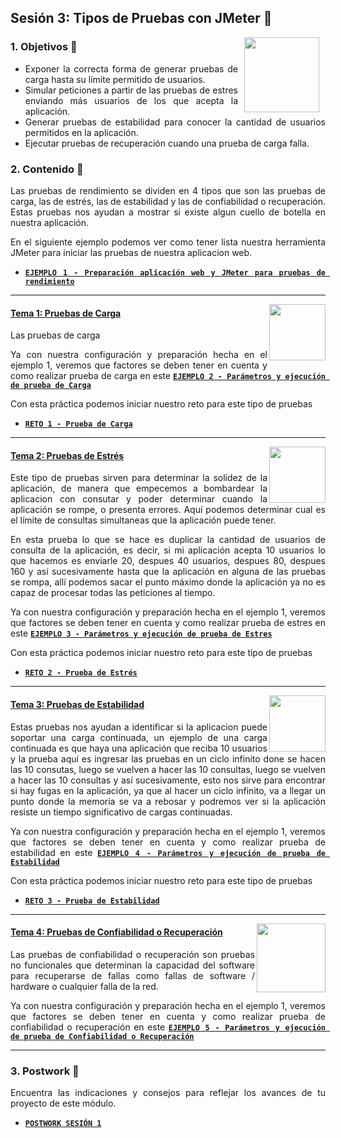 ## Sesión 3: Tipos de Pruebas con JMeter 🤖

<img src="../images/android-kotlin.png" align="right" height="120" hspace="10">
<div style="text-align: justify;">

### 1. Objetivos :dart: 

- Exponer la correcta forma de generar pruebas de carga hasta su límite permitido de usuarios.
- Simular peticiones a partir de las pruebas de estres enviando más usuarios de los que acepta la aplicación.
- Generar pruebas de estabilidad para conocer la cantidad de usuarios permitidos en la aplicación.
- Ejecutar pruebas de recuperación cuando una prueba de carga falla.

### 2. Contenido :blue_book:

Las pruebas de rendimiento se dividen en 4 tipos que son las pruebas de carga, las de estrés, las de estabilidad y las de confiabilidad o recuperación. Estas pruebas nos ayudan a mostrar si existe algun cuello de botella en nuestra aplicación.
  
  En el siguiente ejemplo podemos ver como tener lista nuestra herramienta JMeter para iniciar las pruebas de nuestra aplicacion web.
  
  - [**`EJEMPLO 1 - Preparación aplicación web y JMeter para pruebas de rendimiento`**](./Ejemplo-01)

---

<img src="images/tools.png" align="right" height="90"> 

#### <ins>Tema 1: Pruebas de Carga</ins>

Las pruebas de carga  
  
Ya con nuestra configuración y preparación hecha en el ejemplo 1, veremos que factores se deben tener en cuenta y como realizar prueba de carga en este [**`EJEMPLO 2 - Parámetros y ejecución de prueba de Carga`**](./Ejemplo-02)
  
 Con esta práctica podemos iniciar nuestro reto para este tipo de pruebas
  
- [**`RETO 1 - Prueba de Carga`**](./Reto-01)
---

<img src="images/structure.png" align="right" height="90"> 

#### <ins>Tema 2: Pruebas de Estrés</ins>

Este tipo de pruebas sirven para determinar la solidez de la aplicación, de manera que empecemos a bombardear la aplicacion con consutar y poder determinar cuando la aplicación se rompe, o presenta errores. Aquí podemos determinar cual es el límite de consultas simultaneas que la aplicación puede tener.
  
En esta prueba lo que se hace es duplicar la cantidad de usuarios de consulta de la aplicación, es decir, si mi aplicación acepta 10 usuarios lo que hacemos es enviarle 20, despues 40 usuarios, despues 80, despues 160 y así sucesivamente hasta que la aplicación en alguna de las pruebas se rompa, allí podemos sacar el punto máximo donde la aplicación ya no es capaz de procesar todas las peticiones al tiempo.

Ya con nuestra configuración y preparación hecha en el ejemplo 1, veremos que factores se deben tener en cuenta y como realizar prueba de estres en este [**`EJEMPLO 3 - Parámetros y ejecución de prueba de Estres`**](./Ejemplo-03)
  
 Con esta práctica podemos iniciar nuestro reto para este tipo de pruebas
  
- [**`RETO 2 - Prueba de Estrés`**](./Reto-02)

---

<img src="images/emulator.jpg" align="right" height="90"> 

#### <ins>Tema 3: Pruebas de Estabilidad</ins>

Estas pruebas nos ayudan a identificar si la aplicacion puede soportar una carga continuada, un ejemplo de una carga continuada es que haya una aplicación que reciba 10 usuarios y la prueba aquí es ingresar las pruebas en un ciclo infinito done se hacen las 10 consutas, luego se vuelven a hacer las 10 consultas, luego se vuelven a hacer las 10 consultas y así sucesivamente, esto nos sirve para encontrar si hay fugas en la aplicación, ya que al hacer un ciclo infinito, va a llegar un punto donde la memoria se va a rebosar y podremos ver si la aplicación resiste un tiempo significativo de cargas continuadas.
  
Ya con nuestra configuración y preparación hecha en el ejemplo 1, veremos que factores se deben tener en cuenta y como realizar prueba de estabilidad en este [**`EJEMPLO 4 - Parámetros y ejecución de prueba de Estabilidad`**](./Ejemplo-04)
  
 Con esta práctica podemos iniciar nuestro reto para este tipo de pruebas
  
- [**`RETO 3 - Prueba de Estabilidad`**](./Reto-03)
---

<img src="images/chaomi.png" align="right" height="110"> 

#### <ins>Tema 4: Pruebas de Confiabilidad o Recuperación</ins>

Las pruebas de confiabilidad o recuperación son pruebas no funcionales que determinan la capacidad del software para recuperarse de fallas como fallas de software / hardware o cualquier falla de la red.
  
Ya con nuestra configuración y preparación hecha en el ejemplo 1, veremos que factores se deben tener en cuenta y como realizar prueba de confiabilidad o recuperación en este [**`EJEMPLO 5 - Parámetros y ejecución de prueba de Confiabilidad o Recuperación`**](./Ejemplo-05)
  
---

### 3. Postwork :memo:

Encuentra las indicaciones y consejos para reflejar los avances de tu proyecto de este módulo.

- [**`POSTWORK SESIÓN 1`**](./Postwork/)

<br/>


</div>

